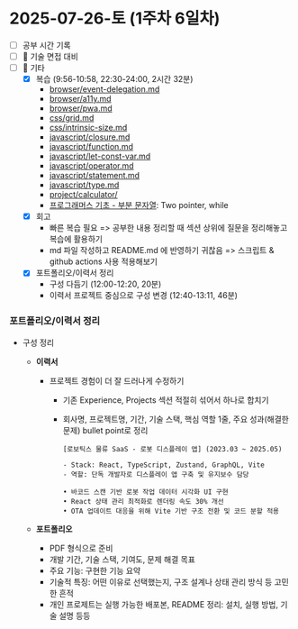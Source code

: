 # 2025-07-26-토 (1주차 6일차)

- [ ] 공부 시간 기록
- [ ] 🤝 기술 면접 대비
- [ ] 🔄 기타
  - [x] 복습 (9:56-10:58, 22:30-24:00, 2시간 32분)
    - [browser/event-delegation.md](/browser/event-delegation.md)
    - [browser/a11y.md](/browser/a11y.md)
    - [browser/pwa.md](/browser/pwa.md)
    - [css/grid.md](/css/grid.md)
    - [css/intrinsic-size.md](/css/intrinsic-size.md)
    - [javascript/closure.md](/javascript/closure.md)
    - [javascript/function.md](/javascript/function.md)
    - [javascript/let-const-var.md](/javascript/let-const-var.md)
    - [javascript/operator.md](/javascript/operator.md)
    - [javascript/statement.md](/javascript/statement.md)
    - [javascript/type.md](/javascript/type.md)
    - [project/calculator/](/project/calculator/README.md)
    - [프로그래머스 기초 - 부분 문자열](https://school.programmers.co.kr/learn/courses/30/lessons/181842): Two pointer, while
  - [x] 회고
    - 빠른 복습 필요 => 공부한 내용 정리할 때 섹션 상위에 질문을 정리해놓고 복습에 활용하기
    - md 파일 작성하고 README.md 에 반영하기 귀찮음 => 스크립트 & github actions 사용 적용해보기
  - [x] 포트폴리오/이력서 정리
    - 구성 다듬기 (12:00-12:20, 20분)
    - 이력서 프로젝트 중심으로 구성 변경 (12:40-13:11, 46분)

### 포트폴리오/이력서 정리

- 구성 정리

  - **이력서**

    - 프로젝트 경험이 더 잘 드러나게 수정하기

      - 기존 Experience, Projects 섹션 적절히 섞어서 하나로 합치기
      - 회사명, 프로젝트명, 기간, 기술 스택, 핵심 역할 1줄, 주요 성과(해결한 문제) bullet point로 정리

        ```
        [로보틱스 물류 SaaS - 로봇 디스플레이 앱] (2023.03 ~ 2025.05)

        - Stack: React, TypeScript, Zustand, GraphQL, Vite
        - 역할: 단독 개발자로 디스플레이 앱 구축 및 유지보수 담당

        • 바코드 스캔 기반 로봇 작업 데이터 시각화 UI 구현
        • React 상태 관리 최적화로 렌더링 속도 30% 개선
        • OTA 업데이트 대응을 위해 Vite 기반 구조 전환 및 코드 분할 적용
        ```

  - **포트폴리오**
    - PDF 형식으로 준비
    - 개발 기간, 기술 스택, 기여도, 문제 해결 목표
    - 주요 기능: 구현한 기능 요약
    - 기술적 특징: 어떤 이유로 선택했는지, 구조 설계나 상태 관리 방식 등 고민한 흔적
    - 개인 프로제트는 실행 가능한 배포본, README 정리: 설치, 실행 방법, 기술 설명 등등
